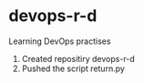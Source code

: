 # devops-r-d
Learning DevOps practises

1. Created repositiry devops-r-d
2. Pushed the script return.py
